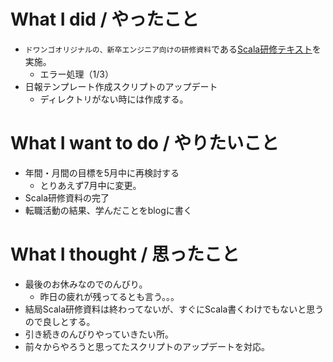 # What I did / やったこと
- ```ドワンゴオリジナルの、新卒エンジニア向けの研修資料```である[Scala研修テキスト](https://dwango.github.io/scala_text/)を実施。
  - エラー処理（1/3）
- 日報テンプレート作成スクリプトのアップデート
  - ディレクトリがない時には作成する。

# What I want to do / やりたいこと
- 年間・月間の目標を5月中に再検討する
  - とりあえず7月中に変更。
- Scala研修資料の完了
- 転職活動の結果、学んだことをblogに書く

# What I thought / 思ったこと
- 最後のお休みなのでのんびり。
  - 昨日の疲れが残ってるとも言う。。。
- 結局Scala研修資料は終わってないが、すぐにScala書くわけでもないと思うので良しとする。
- 引き続きのんびりやっていきたい所。
- 前々からやろうと思ってたスクリプトのアップデートを対応。
